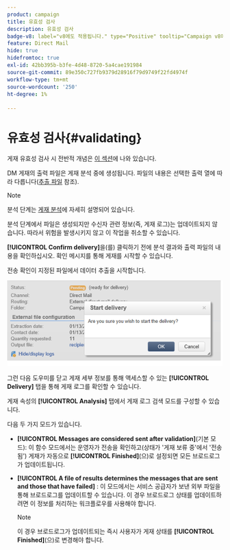 ```yaml
---
product: campaign
title: 유효성 검사
description: 유효성 검사
badge-v8: label="v8에도 적용됩니다." type="Positive" tooltip="Campaign v8에도 적용됩니다."
feature: Direct Mail
hide: true
hidefromtoc: true
exl-id: 42bb395b-b3fe-4d48-8720-5a4cae191984
source-git-commit: 89e350c727fb9379d28916f79d9749f22fd4974f
workflow-type: tm+mt
source-wordcount: '250'
ht-degree: 1%

---
```


# 유효성 검사{#validating}



게재 유효성 검사 시 전반적 개념은 [이 섹션](steps-validating-the-delivery.md)에 나와 있습니다.

DM 게재의 출력 파일은 게재 분석 중에 생성됩니다. 파일의 내용은 선택한 출력 열에 따라 다릅니다([추출 파일](defining-the-direct-mail-content.md#extraction-file) 참조).

>[!NOTE]
>
>분석 단계는 [게재 분석](steps-validating-the-delivery.md#analyzing-the-delivery)에 자세히 설명되어 있습니다.

분석 단계에서 파일은 생성되지만 수신자 관련 정보(즉, 게재 로그)는 업데이트되지 않습니다. 따라서 위험을 발생시키지 않고 이 작업을 취소할 수 있습니다.

**[!UICONTROL Confirm delivery]**&#x200B;을(를) 클릭하기 전에 분석 결과와 출력 파일의 내용을 확인하십시오. 확인 메시지를 통해 게재를 시작할 수 있습니다.

전송 확인이 지정된 파일에서 데이터 추출을 시작합니다.

![](assets/s_ncs_user_postal_del_send_confirm_postal.png)

그런 다음 도우미를 닫고 게재 세부 정보를 통해 액세스할 수 있는 **[!UICONTROL Delivery]** 탭을 통해 게재 로그를 확인할 수 있습니다.

게재 속성의 **[!UICONTROL Analysis]** 탭에서 게재 로그 검색 모드를 구성할 수 있습니다.

다음 두 가지 모드가 있습니다.

* **[!UICONTROL Messages are considered sent after validation]**(기본 모드): 이 함수 모드에서는 운영자가 전송을 확인하고(상태가 &#39;게재 보류 중&#39;에서 &#39;전송됨&#39;) 게재가 자동으로 **[!UICONTROL Finished]**(으)로 설정되면 모든 브로드로그가 업데이트됩니다.
* **[!UICONTROL A file of results determines the messages that are sent and those that have failed]** : 이 모드에서는 서비스 공급자가 보낸 외부 파일을 통해 브로드로그를 업데이트할 수 있습니다. 이 경우 브로드로그 상태를 업데이트하려면 이 정보를 처리하는 워크플로우를 사용해야 합니다.

  >[!NOTE]
  >
  >이 경우 브로드로그가 업데이트되는 즉시 사용자가 게재 상태를 **[!UICONTROL Finished]**(으)로 변경해야 합니다.

